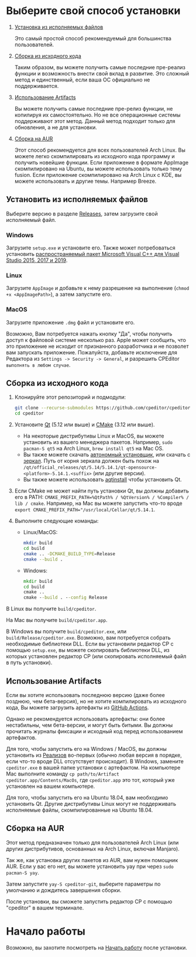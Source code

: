 # Выберите свой способ установки

1. [Установка из исполняемых файлов](#Установить-из-исполняемых-файлов)

   Это самый простой способ рекомендуемый для большинства пользователей.

2. [Сборка из исходного кода](#Сборка-из-исходного-кода)

   Таким образом, вы можете получить самые последние пре-реализ функции и возможность внести свой вклад в развитие. Это сложный метод и единственный, если ваша ОС официально не поддерживается.

3. [Использование Artifacts](#Использование-Artifacts)

    Вы можете получить самые последние пре-релиз функции, не копилируя их самостоятельно. Но не все операционные системы поддерживают этот метод. Данный метод подходит только для обновления, а не для установки.

4. [Сборка на АUR](#Сборка-на-AUR)

   Этот способ рекомендуется для всех пользователей Arch Linux. Вы можете легко скомпилировать из исходного кода программу и получить новейшие функции. Если приложение в формате AppImage скомпилировано на Ubuntu, вы можете использовать только тему fusion. Если приложение скомпилировано на Arch Linux с KDE, вы можете использовать и другие темы. Например Breeze.

## Установить из исполняемых файлов

Выберите версию в разделе [Releases](https://github.com/cpeditor/cpeditor/releases), затем загрузите свой исполняемый файл.

### Windows

Загрузите `setup.exe` и установите его. Также может потребоваться установить [распространяемый пакет Microsoft Visual C++ для Visual Studio 2015, 2017 и 2019](https://support.microsoft.com/en-us/help/2977003/the-latest-supported-visual-c-downloads).

### Linux

Загрузите `AppImage` и добавьте к нему разрешение на выполнение (`chmod +x <AppImagePath>`), а затем запустите его.

### MacOS

Загрузите приложение `.dmg` файл и установите его.

Возможно, Вам потребуется нажать кнопку "Да", чтобы получить доступ к файловой системе несколько раз. Apple может сообщить, что это приложение не исходит от признанного разработчика и не позволет вам запускать приложение. Пожалуйста, добавьте исключение для Редактора из `Settings -> Security -> General`, и разрешить CPEditor `выполнять в любом случае`.

## Сборка из исходного кода

1. Клонируйте этот репозиторий и подмодули:

	```sh
	git clone --recurse-submodules https://github.com/cpeditor/cpeditor.git
	cd cpeditor
	```

2. Установите [Qt](https://www.qt.io/download) (5.12 или выше) и [CMake](https://cmake.org/download/) (3.12 или выше).
   - На некоторые дистрибутивы Linux и MacOS, вы можете установить из вашего менеджера пакетов. Например, `sudo pacman-S qt5` на Arch Linux, `brew install qt5` на Mac OS.
   - Вы также можете скачать [автономный установщик](https://www.qt.io/offline-installers), или скачать с [зеркал](https://download.qt.io/static/mirrorlist/). Путь от корня зеркала должен быть похож на `/qt/official_releases/qt/5.14/5.14.1/qt-opensource-<platform>-5.14.1.<suffix>` (или другие версии).
   - Вы также можете использовать [aqtinstall](https://github.com/miurahr/aqtinstall) чтобы установить Qt.

3. Если CMake не может найти путь установки Qt, вы должны добавить его в PATH: `CMAKE_PREFIX_PATH=%QtPath% / %QtVersion% / %Compiler% / lib / cmake`. Например, на Mac вы можете запустить что-то вроде `export CMAKE_PREFIX_PATH="/usr/local/Cellar/qt/5.14.1`.

4. Выполните следующие команды:

	- Linux/MacOS:

		```sh
		mkdir build
		cd build
		cmake .. -DCMAKE_BUILD_TYPE=Release
		cmake --build .
		```

	- Windows:

		```bat
		mkdir build
		cd build
		cmake ..
		cmake --build . --config Release
		```

В Linux вы получите `build/cpeditor`.

На Mac вы получите `build/cpeditor.app`.

В Windows вы получите `build/cpeditor.exe`, или `build/Release/cpeditor.exe`. Возможно, вам потребуется собрать необходимые библиотеки DLL. Если вы установили редактор CP с помощью `setup.exe`, вы можете скопировать библиотеки DLL, из которых установлен редактор CP (или скопировать исполняемый файл в путь установки).

## Использование Artifacts

Если вы хотите использовать последнюю версию (даже более позднюю, чем бета-версия), но не хотите компилировать из исходного кода, Вы можете загрузить артефакты из [GitHub Actions](https://github.com/cpeditor/cpeditor/actions).

Однако не рекомендуется использовать артефакты: они более нестабильны, чем бета-версии, и могут быть битыми. Вы должны прочитать журналы фиксации и исходный код перед использованием артефактов.

Для того, чтобы запустить его на Windows / MacOS, вы должны установить из [Реализов](https://github.com/cpeditor/cpeditor/releases) во-первых (обычно любая версия в порядке, если что-то вроде DLL отсутствует происходит). В Windows, замените `cpeditor.exe` в вашей папке установки с артефактом. На компьютере Mac выполните команду `cp path/to/Artifact cpeditor.app/Contents/MacOs`, где `cpeditor.app` это тот, который уже установлен на вашем компьютере.

Для того, чтобы запустить его на Ubuntu 18.04, вам необходимо установить Qt. Другие дистрибутивы Linux могут не поддерживать исполняемые файлы, скомпилированные на Ubuntu 18.04.

## Сборка на AUR

Этот метод предназначен только для пользователей Arch Linux (или других дистрибутивов, основанных на Arch Linux, включая Manjaro).

Так же, как установка других пакетов из AUR, вам нужен помощник AUR. Если у вас его нет, вы можете установить yay при через `sudo pacman-S yay`.

Затем запустите `yay-S cpeditor-git`, выберите параметры по умолчанию и дождитесь завершения сборки.

После установки, вы сможете запустить редактор CP с помощью "cpeditor" в вашем терминале.

# Начало работы

Возможно, вы захотите посмотреть на [Начать работу](MANUAL_ru-RU.md#Начало-Работы) после установки.
